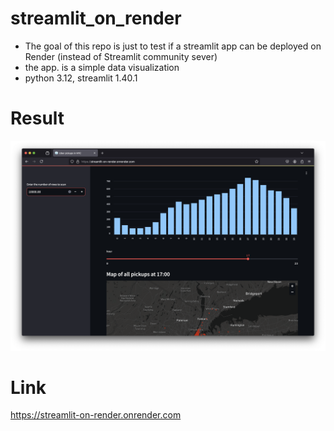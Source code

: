 # streamlit_on_render
- The goal of this repo is just to test if a streamlit app can be deployed on Render (instead of Streamlit community sever)
- the app. is a simple data visualization
- python 3.12, streamlit 1.40.1

# Result
<picture>
  <img alt="Shows an illustrated sun in light mode and a moon with stars in dark mode." src="https://github.com/jonathanbouchet/streamlit_on_render/blob/main/streamlit_render_deployed.png">
</picture>

# Link

https://streamlit-on-render.onrender.com
